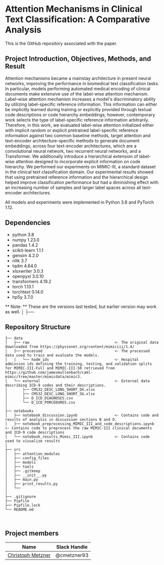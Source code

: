 # Attention Mechanisms in Clinical Text Classification: A Comparative Analysis
This is the GitHub repository associated with the paper. 

## Project Introduction, Objectives, Methods, and Result
Attention mechanisms became a mainstay architecture in present neural networks, improving the performance in biomedical text classification tasks. In particular, models performing automated medical encoding of clinical documents make extensive use of the label-wise attention mechanism. Label-wise attention mechanism increases a model's discriminatory ability by utilizing label-specific reference information. This information can either be implicitly learned during training or explicitly provided through textual code descriptions or code hierarchy embeddings; however, contemporary work selects the type of label-specific reference information arbitrarily. Therefore, in this work, we evaluated label-wise attention initialized either with implicit random or explicit pretrained label-specific reference information against two common baseline methods, target attention and text-encoder architecture-specific methods to generate document embeddings, across four text-encoder architectures, which are a convolutional neural network, two recurrent neural networks, and a Transformer. We additionally introduce a hierarchical extension of label-wise attention designed to incorporate explicit information on code hierarchy. We performed our experiments on MIMIC-III, a standard dataset in the clinical text classification domain. Our experimental results showed that using pretrained reference information and the hierarchical design helped improve classification performance but had a diminishing effect with an increasing number of samples and larger label spaces across all text-encoder architectures. 

All models and experiments were implemented in Python 3.8 and PyTorch 1.12. 

## Dependencies
* python 3.8
* numpy 1.23.0
* pandas 1.4.2
* scikit-learn 1.1.1
* gensim 4.2.0
* nltk 3.7
* tqdm 4.64.0
* xlsxwriter 3.0.3
* openpyxl 3.0.10
* transformers 4.19.2
* torch 1.13.1
* torchtext 0.14.0
* hp5y 3.7.0

** Note: ** These are the versions last tested, but earlier version may work as well.
│
├──
## Repository Structure
```
├── data
│   ├── raw                                       <- The original data downloaded from https://physionet.org/content/mimiciii/1.4/
│   ├── processed                                 <- The processed data used to train and evaluate the models.
│   │   └── hadm_ids                              <- Hospital admission ids defining the training, testing, and validation splits for MIMIC-III-Full and MIMIC-III-50 retrieved from https://github.com/jamesmullenbach/caml-mimic/tree/master/mimicdata/mimic3.
│   └── external                                  <- External data describing ICD-9 codes and their descriptions.
│       ├── CMS32_DESC_LONG_SHORT_DX.xlsx
│       ├── CMS32_DESC_LONG_SHORT_SG.xlsx
│       ├── D_ICD_DIAGNOSES.csv
│       └── D_ICD_PORCEDURES.csv
│
├── notebooks
│   ├── notebook_discussion.ipynb                 <- Contains code and results of analysis in discussion sections B and D.
│   ├── notebook_preprocessing_MIMIC_III_and_code_descriptions.ipynb      <- Contains code to preprocess the raw MIMIC-III clinical documents and ICD-9 code descriptions
│   └── notebook_results_Mimic_III.ipynb          <- Contains code used to visualize results
│
├── src
│   ├── attention_modules
│   ├── config_files
│   ├── models
│   ├── tools
│   ├── .gitkeep
│   ├── __init__.py
│   ├── main.py
│   ├── print_results.py
│   └──   
│
├── .gitignore
├── Pipfile
├── Pipfile.lock
└── README.md

  

```

## Project members

|Name     |  Slack Handle   | 
|---------|-----------------|
|[Christoph Metzner](https://github.com/cmetzner93) |     @cmetzner93    |







